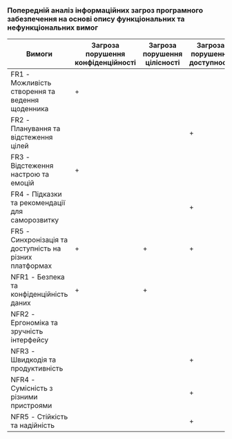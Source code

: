 ### Попередній аналіз інформаційних загроз програмного забезпечення на основі опису функціональних та нефункціональних вимог

| Вимоги                                                                 | Загроза порушення конфіденційності | Загроза порушення цілісності | Загроза порушення доступності |
|------------------------------------------------------------------------|------------------------------------|------------------------------|-------------------------------|
| FR1 - Можливість створення та ведення щоденника| +                                  |                                |                               |
| FR2 - Планування та відстеження цілей|                                    |                                | +                             |
| FR3 - Відстеження настрою та емоцій                                    | +                                  |                                |                               |
| FR4 - Підказки та рекомендації для саморозвитку                        |                                    |                                | +                             |
| FR5 - Синхронізація та доступність на різних платформах                | +                                  | +                              | +                             |
| NFR1 - Безпека та конфіденційність даних                               | +                                  | +                              |                               |
| NFR2 - Ергономіка та зручність інтерфейсу                               |                                    |                                |                               |
| NFR3 - Швидкодія та продуктивність                                      |                                    |                                | +                             |
| NFR4 - Сумісність з різними пристроями                                  |                                    |                                | +                             |
| NFR5 - Стійкість та надійність                                          |                                    |                                | +                             |